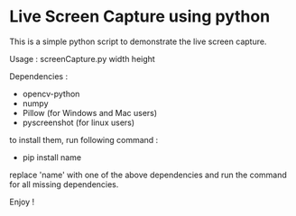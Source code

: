 # Live Screen Capture using python
This is a simple python script to demonstrate the live screen capture.

Usage : screenCapture.py width height

Dependencies :
* opencv-python
* numpy
* Pillow (for Windows and Mac users)
* pyscreenshot (for linux users)

to install them, run following command :
* pip install name

replace 'name' with one of the above dependencies and run the command for all missing dependencies.

Enjoy !
